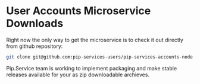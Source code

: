 # User Accounts Microservice Downloads

Right now the only way to get the microservice is to check it out directly from github repository:

```bash
git clone git@github.com:pip-services-users/pip-services-accounts-node.git
```

Pip.Service team is working to implement packaging and make stable releases available for your 
as zip downloadable archieves.